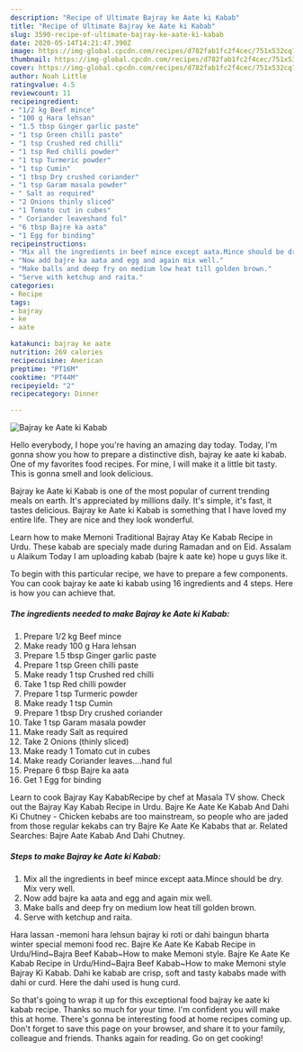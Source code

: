 ```yaml
---
description: "Recipe of Ultimate Bajray ke Aate ki Kabab"
title: "Recipe of Ultimate Bajray ke Aate ki Kabab"
slug: 3590-recipe-of-ultimate-bajray-ke-aate-ki-kabab
date: 2020-05-14T14:21:47.390Z
image: https://img-global.cpcdn.com/recipes/d782fab1fc2f4cec/751x532cq70/bajray-ke-aate-ki-kabab-recipe-main-photo.jpg
thumbnail: https://img-global.cpcdn.com/recipes/d782fab1fc2f4cec/751x532cq70/bajray-ke-aate-ki-kabab-recipe-main-photo.jpg
cover: https://img-global.cpcdn.com/recipes/d782fab1fc2f4cec/751x532cq70/bajray-ke-aate-ki-kabab-recipe-main-photo.jpg
author: Noah Little
ratingvalue: 4.5
reviewcount: 11
recipeingredient:
- "1/2 kg Beef mince"
- "100 g Hara lehsan"
- "1.5 tbsp Ginger garlic paste"
- "1 tsp Green chilli paste"
- "1 tsp Crushed red chilli"
- "1 tsp Red chilli powder"
- "1 tsp Turmeric powder"
- "1 tsp Cumin"
- "1 tbsp Dry crushed coriander"
- "1 tsp Garam masala powder"
- " Salt as required"
- "2 Onions thinly sliced"
- "1 Tomato cut in cubes"
- " Coriander leaveshand ful"
- "6 tbsp Bajre ka aata"
- "1 Egg for binding"
recipeinstructions:
- "Mix all the ingredients in beef mince except aata.Mince should be dry. Mix very well."
- "Now add bajre ka aata and egg and again mix well."
- "Make balls and deep fry on medium low heat till golden brown."
- "Serve with ketchup and raita."
categories:
- Recipe
tags:
- bajray
- ke
- aate

katakunci: bajray ke aate 
nutrition: 269 calories
recipecuisine: American
preptime: "PT16M"
cooktime: "PT44M"
recipeyield: "2"
recipecategory: Dinner

---
```



![Bajray ke Aate ki Kabab](https://img-global.cpcdn.com/recipes/d782fab1fc2f4cec/751x532cq70/bajray-ke-aate-ki-kabab-recipe-main-photo.jpg)

Hello everybody, I hope you're having an amazing day today. Today, I'm gonna show you how to prepare a distinctive dish, bajray ke aate ki kabab. One of my favorites food recipes. For mine, I will make it a little bit tasty. This is gonna smell and look delicious.

Bajray ke Aate ki Kabab is one of the most popular of current trending meals on earth. It's appreciated by millions daily. It's simple, it's fast, it tastes delicious. Bajray ke Aate ki Kabab is something that I have loved my entire life. They are nice and they look wonderful.

Learn how to make Memoni Traditional Bajray Atay Ke Kabab Recipe in Urdu. These kabab are specialy made during Ramadan and on Eid. Assalam u Alaikum Today I am uploading kabab (bajre k aate ke) hope u guys like it.


To begin with this particular recipe, we have to prepare a few components. You can cook bajray ke aate ki kabab using 16 ingredients and 4 steps. Here is how you can achieve that.

<!--inarticleads1-->

##### The ingredients needed to make Bajray ke Aate ki Kabab:

1. Prepare 1/2 kg Beef mince
1. Make ready 100 g Hara lehsan
1. Prepare 1.5 tbsp Ginger garlic paste
1. Prepare 1 tsp Green chilli paste
1. Make ready 1 tsp Crushed red chilli
1. Take 1 tsp Red chilli powder
1. Prepare 1 tsp Turmeric powder
1. Make ready 1 tsp Cumin
1. Prepare 1 tbsp Dry crushed coriander
1. Take 1 tsp Garam masala powder
1. Make ready  Salt as required
1. Take 2 Onions (thinly sliced)
1. Make ready 1 Tomato cut in cubes
1. Make ready  Coriander leaves....hand ful
1. Prepare 6 tbsp Bajre ka aata
1. Get 1 Egg for binding


Learn to cook Bajray Kay KababRecipe by chef at Masala TV show. Check out the Bajray Kay Kabab Recipe in Urdu. Bajre Ke Aate Ke Kabab And Dahi Ki Chutney - Chicken kebabs are too mainstream, so people who are jaded from those regular kekabs can try Bajre Ke Aate Ke Kababs that ar. Related Searches: Bajre Aate Kabab And Dahi Chutney. 

<!--inarticleads2-->

##### Steps to make Bajray ke Aate ki Kabab:

1. Mix all the ingredients in beef mince except aata.Mince should be dry. Mix very well.
1. Now add bajre ka aata and egg and again mix well.
1. Make balls and deep fry on medium low heat till golden brown.
1. Serve with ketchup and raita.


Hara lassan -memoni hara lehsun bajray ki roti or dahi baingun bharta winter special memoni food rec. Bajre Ke Aate Ke Kabab Recipe in Urdu/Hind~Bajra Beef Kabab~How to make Memoni style. Bajre Ke Aate Ke Kabab Recipe in Urdu/Hind~Bajra Beef Kabab~How to make Memoni style Bajray Ki Kabab. Dahi ke kabab are crisp, soft and tasty kababs made with dahi or curd. Here the dahi used is hung curd. 

So that's going to wrap it up for this exceptional food bajray ke aate ki kabab recipe. Thanks so much for your time. I'm confident you will make this at home. There's gonna be interesting food at home recipes coming up. Don't forget to save this page on your browser, and share it to your family, colleague and friends. Thanks again for reading. Go on get cooking!
